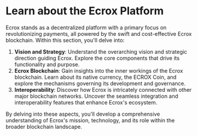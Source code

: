 # Learn about the Ecrox Platform

Ecrox stands as a decentralized platform with a primary focus on revolutionizing payments, all powered by the swift and cost-effective Ecrox blockchain. Within this section, you'll delve into:

1. **Vision and Strategy**: Understand the overarching vision and strategic direction guiding Ecrox. Explore the core components that drive its functionality and purpose.
2. **Ecrox Blockchain**: Gain insights into the inner workings of the Ecrox blockchain. Learn about its native currency, the ECROX Coin, and explore the mechanisms governing its development and governance.
3. **Interoperability**: Discover how Ecrox is intricately connected with other major blockchain networks. Uncover the seamless integration and interoperability features that enhance Ecrox's ecosystem.

By delving into these aspects, you'll develop a comprehensive understanding of Ecrox's mission, technology, and its role within the broader blockchain landscape.
